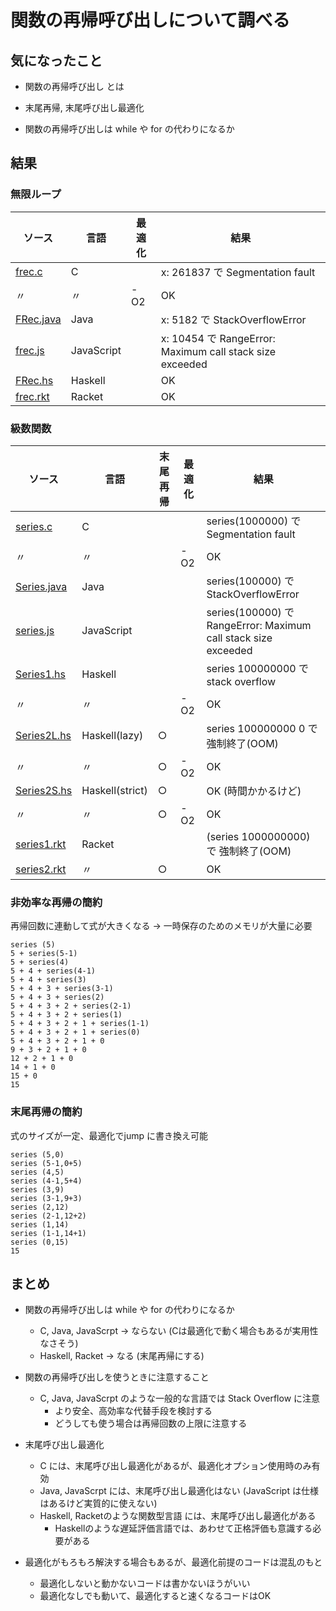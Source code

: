 # 関数の再帰呼び出しについて調べる

## 気になったこと
	
* 関数の再帰呼び出し とは

* 末尾再帰, 末尾呼び出し最適化

* 関数の再帰呼び出しは while や for の代わりになるか


## 結果


### 無限ループ


| ソース         | 言語             | 最適化 | 結果 |
|--------------|----------------- | ----- | ---- |
| [frec.c](c/frec.c)       | C                |       | x: 261837 で Segmentation fault |
| 〃           | 〃                | -O2   | OK |
| [FRec.java](java/FRec.java)    | Java             |       | x: 5182 で StackOverflowError |
| [frec.js](js/frec.js)      | JavaScript       |       | x: 10454 で RangeError: Maximum call stack size exceeded |
| [FRec.hs](haskell/FRec.hs)      | Haskell          |       | OK |
| [frec.rkt](lisp/frec.rkt)     | Racket          |       | OK |
	
	

		
### 級数関数

| ソース         | 言語             |末尾再帰| 最適化 | 結果 |
|--------------|----------------- | ----- | ---- | ---- |
| [series.c](c/series.c)     | C                |       |      | series(1000000) で Segmentation fault |
| 〃            |〃                |      | -O2   | OK  |  
| [Series.java](java/Series.java)  | Java             |       |      | series(100000) で StackOverflowError |
| [series.js](js/series.js)    | JavaScript       |       |      | series(100000) で RangeError: Maximum call stack size exceeded  |
| [Series1.hs](haskell/Series1.hs)   | Haskell          |       |      | series 100000000 で stack overflow |
| 〃            |〃                 |      | -O2  | OK  |
| [Series2L.hs](haskell/Series2L.hs)  | Haskell(lazy)    |○      |      | series 100000000 0 で 強制終了(OOM) |
| 〃            |〃                |○      | -O2  | OK |
| [Series2S.hs](haskell/Series2S.hs)  | Haskell(strict)  |○      |      | OK (時間かかるけど) |
| 〃            |〃                |○      | -O2  | OK |
| [series1.rkt](lisp/series1.rkt)  | Racket           |       |      | (series 1000000000) で 強制終了(OOM) |
| [series2.rkt](lisp/series2.rkt)  | 〃               |○     |       | OK |


### 非効率な再帰の簡約
再帰回数に連動して式が大きくなる -> 一時保存のためのメモリが大量に必要
```    
series (5)
5 + series(5-1)
5 + series(4)
5 + 4 + series(4-1)
5 + 4 + series(3)
5 + 4 + 3 + series(3-1)
5 + 4 + 3 + series(2)
5 + 4 + 3 + 2 + series(2-1)
5 + 4 + 3 + 2 + series(1)
5 + 4 + 3 + 2 + 1 + series(1-1)
5 + 4 + 3 + 2 + 1 + series(0)
5 + 4 + 3 + 2 + 1 + 0
9 + 3 + 2 + 1 + 0
12 + 2 + 1 + 0
14 + 1 + 0
15 + 0
15
```    

### 末尾再帰の簡約
式のサイズが一定、最適化でjump に書き換え可能
```    
series (5,0)
series (5-1,0+5)
series (4,5)
series (4-1,5+4)
series (3,9)
series (3-1,9+3)
series (2,12)
series (2-1,12+2)
series (1,14)
series (1-1,14+1)
series (0,15)
15
```    


    
    

	
	
## まとめ


  * 関数の再帰呼び出しは while や for の代わりになるか
    * C, Java, JavaScrpt -> ならない (Cは最適化で動く場合もあるが実用性なさそう)
    * Haskell, Racket -> なる (末尾再帰にする)


  * 関数の再帰呼び出しを使うときに注意すること
    * C, Java, JavaScrpt のような一般的な言語では Stack Overflow に注意
      * より安全、高効率な代替手段を検討する
      * どうしても使う場合は再帰回数の上限に注意する


   * 末尾呼び出し最適化
      * C には、末尾呼び出し最適化があるが、最適化オプション使用時のみ有効
      * Java, JavaScrpt には、末尾呼び出し最適化はない (JavaScript は仕様はあるけど実質的に使えない)
      * Haskell, Racketのような関数型言語 には、末尾呼び出し最適化がある
        * Haskellのような遅延評価言語では、あわせて正格評価も意識する必要がある

  * 最適化がもろもろ解決する場合もあるが、最適化前提のコードは混乱のもと
    * 最適化しないと動かないコードは書かないほうがいい
    * 最適化なしでも動いて、最適化すると速くなるコードはOK

